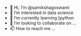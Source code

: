 - 👋 Hi, I’m @samikshagoswami
- 👀 I’m interested in data science
- 🌱 I’m currently learning [python
- 💞️ I’m looking to collaborate on ...
- 📫 How to reach me ...

<!---
samikshagoswami/samikshagoswami is a ✨ special ✨ repository because its `README.md` (this file) appears on your GitHub profile.
You can click the Preview link to take a look at your changes.
--->
